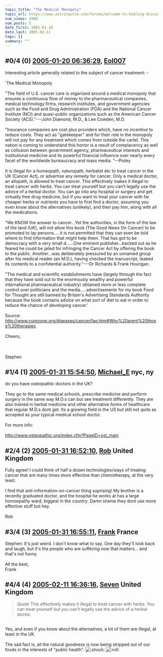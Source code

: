 ```yaml
---
topic_title: "The Medical Monopoly"
topic_url: https://www.astralpulse.com/forums/welcome-to-healing-discussions!/the-medical-monopoly
num_views: 2988
num_posts: 5
date_first: 2005-01-20
date_last: 2005-02-11
tags: []
summary: ""
---
```


## \#0/4 (0) [2005-01-20 06:36:29](https://www.astralpulse.com/forums/index.php?msg=143860), [Eol007](https://www.astralpulse.com/forums/profile/?u=1893)  ##
<section>
Interesting article generally related to the subject of cancer treatment: -
<br>
<br>
'The Medical Monopoly
<br>
<br>
"The field of U.S. cancer care is organized around a medical monopoly that ensures a continuous flow of money to the pharmaceutical companies, medical technology firms, research institutes, and government agencies such as the Food and Drug Administration (FDA) and the National Cancer Institute (NCI) and quasi-public organizations such as the American Cancer Society (ACS)."---John Diamond, M.D., &amp; Lee Cowden, M.D.
<br>
<br>
"Insurance companies are cost plus providers which, have no incentive to reduce costs. They act as "gatekeeper" and for their role in the monopoly will not pay for any treatment which comes from outside the cartel. This nation is coming to understand this horror is a result of complacency as well as collusion between government agency, pharmaceutical interests and institutional medicine and its powerful financial influence over nearly every facet of the worldwide bureaucracy and mass media. "--Pixley
<br>
<br>
It is illegal for a homeopath, naturopath, herbalist etc to treat cancer in the UK (Cancer Act), or advertise any remedy for cancer. Only a medical doctor, an allopath, is allowed to treat cancer. This effectively makes it illegal to treat cancer with herbs. You can treat yourself but you can't legally use the advice of a herbal doctor. You can go into any hospital or surgery and get virtually free drug medicine, but if you want to treat your cancer with far cheaper herbs or nutrients you have to first find a doctor, assuming you even know about the alternatives (unlikely), and then pay him, along with all the medications.
<br>
<br>
"We KNOW the answer to cancer...Yet the authorities, in the form of the law of the land (UK), will not allow this book (The Good News On Cancer) to be promoted to lay persons.....it is not permitted that they can even be told where to find information that might help them. That has got to be democracy with a very small d......One eminent publisher...backed out as he feared he could be jailed for infringing the Cancer Act by offering the book to the public. Another...was deliberately pressured by an unnamed group after his medical reader (an M.D.), having checked the manuscript, leaked its contents to a confidential authority."---Dr Richards &amp; Frank Hourigan.
<br>
<br>
"The medical and scientific establishments have (largely through the fact that they have sold out to the enormously wealthy and powerful international pharmaceutical industry) obtained more or less complete control over politicians and the media.....advertisements for my book Food for Thought are still banned by Britain's Advertising Standards Authority because the book contains advice on what sort of diet to eat in order to reduce the chance of developing cancer.'
<br>
<br>
Source:
<a class="bbc_link" href="http://www.curezone.org/diseases/cancer/faq.htm#Why%20arent%20those%20therapies" rel="noopener" target="_blank">
 http://www.curezone.org/diseases/cancer/faq.htm#Why%20arent%20those%20therapies
</a>
<br>
<br>
Cheers,
<br>
<br>
<br>
<br>
Stephen
</section>

## \#1/4 (1) [2005-01-31 15:54:50](https://www.astralpulse.com/forums/index.php?msg=146153), [Michael_E](https://www.astralpulse.com/forums/profile/?u=2864) nyc, ny ##
<section>
do you have osteopathic doctors in the UK?
<br>
<br>
They go to the same medical schools, prescribe medicine and perform surgery in the same way M.D.s can but see treatment differently. They are also trained in herbal medicine and other alternative forms of healthcare that regular M.D.s dont get. Its a growing field in the US but still not quite as accepted as your typical medical school doctor.
<br>
<br>
For more info:
<br>
<br>
<a class="bbc_link" href="http://www.osteopathic.org/index.cfm?PageID=ost_main" rel="noopener" target="_blank">
 http://www.osteopathic.org/index.cfm?PageID=ost_main
</a>
</section>

## \#2/4 (2) [2005-01-31 16:52:10](https://www.astralpulse.com/forums/index.php?msg=146168), [Rob](https://www.astralpulse.com/forums/profile/?u=65) United Kingdom ##
<section>
Fully agree! I could think of half a dozen technologies/ways of treating cancer that are many times more effective than chemotherapy, at the very least.
<br>
<br>
I find that anti-information-on-cancer thing suprising! My brother is a recently graduated doctor, and the hospital he works at has a large homoepathy ward, biggest in the country. Damn shame they dont use more effective stuff but hey.
<br>
<br>
Rob
</section>

## \#3/4 (3) [2005-01-31 16:55:11](https://www.astralpulse.com/forums/index.php?msg=146169), [Frank](https://www.astralpulse.com/forums/profile/?u=359) France ##
<section>
Stephen: It's just weird. I don't know what to say. One day they'll look back and laugh, but it's the people who are suffering now that matters... and that's not funny.
<br>
<br>
All the best,
<br>
Frank
</section>

## \#4/4 (4) [2005-02-11 16:36:16](https://www.astralpulse.com/forums/index.php?msg=148485), [Seven](https://www.astralpulse.com/forums/profile/?u=6408) United Kingdom ##
<section>
<blockquote class="bbc_standard_quote">
 <cite>
  Quote
 </cite>
 This effectively makes it illegal to treat cancer with herbs. You can treat yourself but you can't legally use the advice of a herbal doctor.
</blockquote>
<br>
Yes, and even if you know about the alternatives, a lot of them are illegal, at least in the UK.
<br>
<br>
The sad fact is, all the natural goodness is now being stripped out of our foods in the interests of "public health".
<img alt=":shock:" class="smiley" src="https://www.astralpulse.com/forums/Smileys/fugue/shocked.png" title="Shocked"/>
<img alt=":roll:" class="smiley" src="https://www.astralpulse.com/forums/Smileys/fugue/rolleyes.png" title="Roll Eyes"/>
</section>